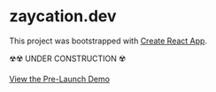 # zaycation.dev

This project was bootstrapped with [Create React App](https://github.com/facebook/create-react-app).

☢☢️ UNDER CONSTRUCTION ☢️

[View the Pre-Launch Demo](https://vigilant-thompson-6caced.netlify.app/)
